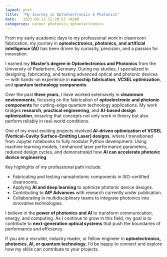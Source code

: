 ```yaml
---
layout: post
title:  "My Journey in Optoelectronics & Photonics"
date:   2025-08-13 12:20:53 +0200
categories: career photonics optoelectronics
---
```

From my early academic days to my professional work in cleanroom fabrication, my journey in **optoelectronics, photonics, and artificial intelligence (AI)** has been driven by curiosity, precision, and a passion for innovation.

I earned my **Master’s degree in Optoelectronics and Photonics** from the University of Paderborn, Germany. During my studies, I specialized in designing, fabricating, and testing advanced optical and photonic devices — with hands-on experience in **nanochip fabrication**, **VCSEL optimization**, and **quantum technology components**.

Over the past **three years**, I have worked extensively in **cleanroom environments**, focusing on the fabrication of **optoelectronic and photonic components** for cutting-edge quantum technology applications. My work bridges **research**, **practical engineering**, and **AI-based design optimization**, ensuring that concepts not only work in theory but also perform reliably in real-world conditions.

One of my most exciting projects involved **AI-driven optimization of VCSEL (Vertical-Cavity Surface-Emitting Laser) designs**, where I transitioned from Jupyter notebooks to fully modular Python development. Using machine learning models, I enhanced laser performance parameters, reduced design cycles, and demonstrated how **AI can accelerate photonic device engineering**.

Key highlights of my professional path include:
- Fabricating and testing nanophotonic components in ISO-certified cleanrooms.
- Applying **AI and deep learning** to optimize photonic device designs.
- Contributing to **AIP Advances** with research currently under publication.
- Collaborating in multidisciplinary teams to integrate photonics into innovative technologies.

I believe in the **power of photonics and AI** to transform communication, energy, and computing. As I continue to grow in this field, my goal is to contribute to **next-generation optical systems** that push the boundaries of performance and efficiency.

If you are a recruiter, industry leader, or fellow engineer in **optoelectronics, photonics, AI, or quantum technology**, I’d be happy to connect and explore how my skills can contribute to your projects.

